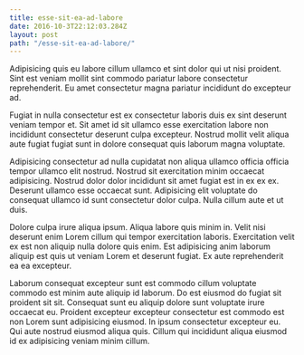 ```yaml
---
title: esse-sit-ea-ad-labore
date: 2016-10-3T22:12:03.284Z
layout: post
path: "/esse-sit-ea-ad-labore/"
---
```


Adipisicing quis eu labore cillum ullamco et sint dolor qui ut nisi proident. Sint est veniam mollit sint commodo pariatur labore consectetur reprehenderit. Eu amet consectetur magna pariatur incididunt do excepteur ad.

Fugiat in nulla consectetur est ex consectetur laboris duis ex sint deserunt veniam tempor et. Sit amet id sit ullamco esse exercitation labore non incididunt consectetur deserunt culpa excepteur. Nostrud mollit velit aliqua aute fugiat fugiat sunt in dolore consequat quis laborum magna voluptate.

Adipisicing consectetur ad nulla cupidatat non aliqua ullamco officia officia tempor ullamco elit nostrud. Nostrud sit exercitation minim occaecat adipisicing. Nostrud dolor dolor incididunt sit amet fugiat est in ex ex ex. Deserunt ullamco esse occaecat sunt. Adipisicing elit voluptate do consequat ullamco id sunt consectetur dolor culpa. Nulla cillum aute et ut duis.

Dolore culpa irure aliqua ipsum. Aliqua labore quis minim in. Velit nisi deserunt enim Lorem cillum qui tempor exercitation laboris. Exercitation velit ex est non aliquip nulla dolore quis enim. Est adipisicing anim laborum aliquip est quis ut veniam Lorem et deserunt fugiat. Ex aute reprehenderit ea ea excepteur.

Laborum consequat excepteur sunt est commodo cillum voluptate commodo est minim aute aliquip id laborum. Do est eiusmod do fugiat sit proident sit sit. Consequat sunt eu aliquip dolore sunt voluptate irure occaecat eu. Proident excepteur excepteur consectetur est commodo est non Lorem sunt adipisicing eiusmod. In ipsum consectetur excepteur eu. Qui aute nostrud eiusmod aliqua quis. Cillum qui incididunt aliqua eiusmod id ex adipisicing veniam minim cillum.